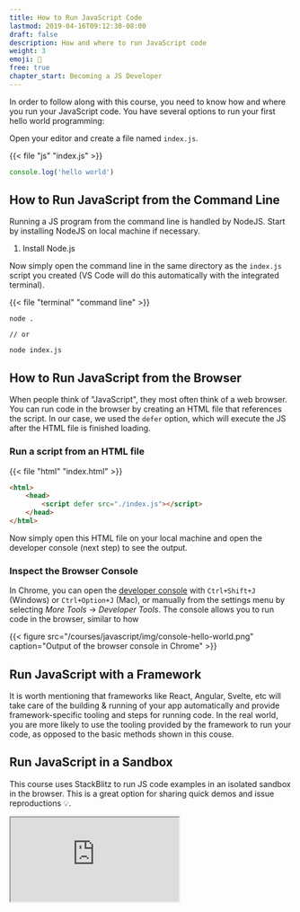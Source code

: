 ```yaml
---
title: How to Run JavaScript Code
lastmod: 2019-04-16T09:12:30-08:00
draft: false
description: How and where to run JavaScript code
weight: 3
emoji: 🚀
free: true
chapter_start: Becoming a JS Developer
---
```


In order to follow along with this course, you need to know how and where you run your JavaScript code. You have several options to run your first hello world programming:

Open your editor and create a file named `index.js`. 

{{< file "js" "index.js" >}}
```js
console.log('hello world')
```

## How to Run JavaScript from the Command Line

Running a JS program from the command line is handled by NodeJS. Start by installing NodeJS on local machine if necessary. 

1. Install Node.js 

Now simply open the command line in the same directory as the `index.js` script you created (VS Code will do this automatically with the integrated terminal). 

{{< file "terminal" "command line" >}}
```text
node .

// or 

node index.js
```

## How to Run JavaScript from the Browser

When people think of "JavaScript", they most often think of a web browser. You can run code in the browser by creating an HTML file that references the script. In our case, we used the `defer` option, which will execute the JS after the HTML file is finished loading. 

### Run a script from an HTML file

{{< file "html" "index.html" >}}
```html
<html>
    <head>
        <script defer src="./index.js"></script>
    </head>
</html>
```

Now simply open this HTML file on your local machine and open the developer console (next step) to see the output. 

### Inspect the Browser Console

In Chrome, you can open the [developer console](https://developers.google.com/web/tools/chrome-devtools/console/) with `Ctrl+Shift+J` (Windows) or `Ctrl+Option+J` (Mac), or manually from the settings menu by selecting *More Tools* -> *Developer Tools*. The console allows you to run code in the browser, similar to how 

{{< figure src="/courses/javascript/img/console-hello-world.png" caption="Output of the browser console in Chrome" >}}


## Run JavaScript with a Framework

It is worth mentioning that frameworks like React, Angular, Svelte, etc will take care of the building & running of your app automatically and provide framework-specific tooling and steps for running code. In the real world, you are more likely to use the tooling provided by the framework to run your code, as opposed to the basic methods shown in this couse. 

## Run JavaScript in a Sandbox

This course uses StackBlitz to run JS code examples in an isolated sandbox in the browser. This is a great option for sharing quick demos and issue reproductions 💡. 

<div>
    <iframe class="frame-full" src="https://stackblitz.com/edit/js-survival-hello-world?embed=1&file=index.js"><iframe>
</div>
